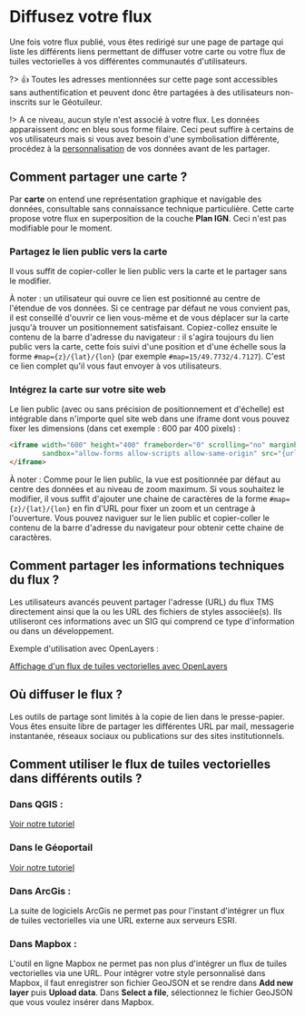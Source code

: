 # Diffusez votre flux

Une fois votre flux publié, vous êtes redirigé sur une page de partage qui liste les différents liens permettant de diffuser votre carte ou votre flux de tuiles vectorielles à vos différentes communautés d'utilisateurs.

?> :+1: Toutes les adresses mentionnées sur cette page sont accessibles sans authentification et peuvent donc être partagées à des utilisateurs non-inscrits sur le Géotuileur.

!> A ce niveau, aucun style n'est associé à votre flux. Les données apparaissent donc en bleu sous forme filaire. Ceci peut suffire à certains de vos utilisateurs mais si vous avez besoin d'une symbolisation différente, procédez à la [personnalisation](./style.md) de vos données avant de les partager.
## Comment partager une carte ?

Par **carte** on entend une représentation graphique et navigable des données, consultable sans connaissance technique particulière. Cette carte propose votre flux en superposition de la couche **Plan IGN**. Ceci n'est pas modifiable pour le moment.

### Partagez le lien public vers la carte

Il vous suffit de copier-coller le lien public vers la carte et le partager sans le modifier.

À noter : un utilisateur qui ouvre ce lien est positionné au centre de l'étendue de vos données. Si ce centrage par défaut ne vous convient pas, il est conseillé d'ouvrir ce lien vous-même et de vous déplacer sur la carte jusqu'à trouver un positionnement satisfaisant. Copiez-collez ensuite le contenu de la barre d'adresse du navigateur : il s'agira toujours du lien public vers la carte, cette fois suivi d'une position et d'une échelle sous la forme `#map={z}/{lat}/{lon}` (par exemple `#map=15/49.7732/4.7127`). C'est ce lien complet qu'il vous faut envoyer à vos utilisateurs.

### Intégrez la carte sur votre site web

Le lien public (avec ou sans précision de positionnement et d'échelle) est intégrable dans n'importe quel site web dans une iframe dont vous pouvez fixer les dimensions (dans cet exemple : 600 par 400 pixels) :

```html
<iframe width="600" height="400" frameborder="0" scrolling="no" marginheight="0" marginwidth="0"
        sandbox="allow-forms allow-scripts allow-same-origin" src="{url de la carte}">
</iframe>
```
À noter : Comme pour le lien public, la vue est positionnée par défaut au centre des données et au niveau de zoom maximum. Si vous souhaitez le modifier, il vous suffit d'ajouter une chaine de caractères de la forme `#map={z}/{lat}/{lon}` en fin d'URL pour fixer un zoom et un centrage à l'ouverture. Vous pouvez naviguer sur le lien public et copier-coller le contenu de la barre d'adresse du navigateur pour obtenir cette chaine de caractères.

## Comment partager les informations techniques du flux ?

Les utilisateurs avancés peuvent partager l'adresse (URL) du flux TMS directement ainsi que la ou les URL des fichiers de styles associée(s). Ils utiliseront ces informations avec un SIG qui comprend ce type d'information ou dans un développement.

Exemple d'utilisation avec OpenLayers :

[Affichage d'un flux de tuiles vectorielles avec OpenLayers](//jsfiddle.net/pprevautel/wsqu7e90/209/embedded/ ':include :type=iframe width=100% height=300px')

## Où diffuser le flux ?

Les outils de partage sont limités à la copie de lien dans le presse-papier. Vous êtes ensuite libre de partager les différentes URL par mail, messagerie instantanée, réseaux sociaux ou publications sur des sites institutionnels.

## Comment utiliser le flux de tuiles vectorielles dans différents outils ?

### Dans QGIS :

[Voir notre tutoriel](tutos/vectortiles-in-qgis.md)

### Dans le Géoportail

[Voir notre tutoriel](tutos/vectortiles-in-geoportail.md)

### Dans ArcGis :

La suite de logiciels ArcGis ne permet pas pour l'instant d'intégrer un flux de tuiles vectorielles via une URL externe aux serveurs ESRI. 

### Dans Mapbox :

L'outil en ligne Mapbox ne permet pas non plus d'intégrer un flux de tuiles vectorielles via une URL. Pour intégrer votre style personnalisé dans Mapbox, il faut enregistrer son fichier GeoJSON et se rendre dans **Add new layer** puis **Upload data**. Dans **Select a file**, sélectionnez le fichier GeoJSON que vous voulez insérer dans Mapbox.


